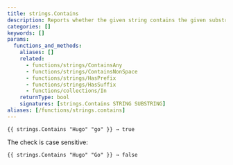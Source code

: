 ```yaml
---
title: strings.Contains
description: Reports whether the given string contains the given substring.
categories: []
keywords: []
params:
  functions_and_methods:
    aliases: []
    related:
      - functions/strings/ContainsAny
      - functions/strings/ContainsNonSpace
      - functions/strings/HasPrefix
      - functions/strings/HasSuffix
      - functions/collections/In
    returnType: bool
    signatures: [strings.Contains STRING SUBSTRING]
aliases: [/functions/strings.contains]
---
```


```go-html-template
{{ strings.Contains "Hugo" "go" }} → true
```

The check is case sensitive:

```go-html-template
{{ strings.Contains "Hugo" "Go" }} → false
```
